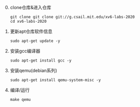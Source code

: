0. clone仓库&进入仓库
    ```shell
    git clone git clone git://g.csail.mit.edu/xv6-labs-2020
    cd xv6-labs-2020
    ```
1. 更新apt仓库软件信息
    ```shell 
    sudo apt-get update -y
    ```
2. 安装gcc编译器
    ```shell
    sudo apt-get install gcc -y
    ```
3. 安装qemu(debian系列)
    ```shell
    sudo apt-get install qemu-system-misc -y
    ```
4. 编译/运行
    ```shell
    make qemu
    ```
